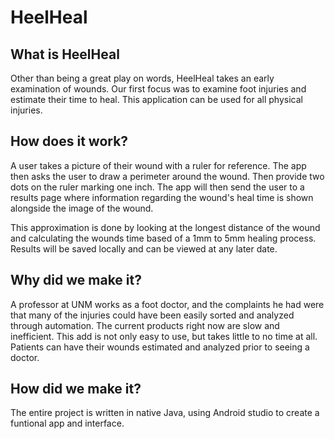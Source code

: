 # HeelHeal
## What is HeelHeal
Other than being a great play on words, HeelHeal takes an early examination of wounds. Our first focus was to examine foot injuries and estimate their time to heal. This application can be used for all physical injuries.  
  
## How does it work?  
A user takes a picture of their wound with a ruler for reference. The app then asks the user to draw a perimeter around the wound. Then provide two dots on the ruler marking one inch. The app will then send the user to a results page where information regarding the wound's heal time is shown alongside the image of the wound.  

This approximation is done by looking at the longest distance of the wound and calculating the wounds time based of a 1mm to 5mm healing process. Results will be saved locally and can be viewed at any later date.
    
## Why did we make it?  
A professor at UNM works as a foot doctor, and the complaints he had were that many of the injuries could have been easily sorted and analyzed through automation. The current products right now are slow and inefficient. This add is not only easy to use, but takes little to no time at all. Patients can have their wounds estimated and analyzed prior to seeing a doctor.

## How did we make it?  
The entire project is written in native Java, using Android studio to create a funtional app and interface.  
